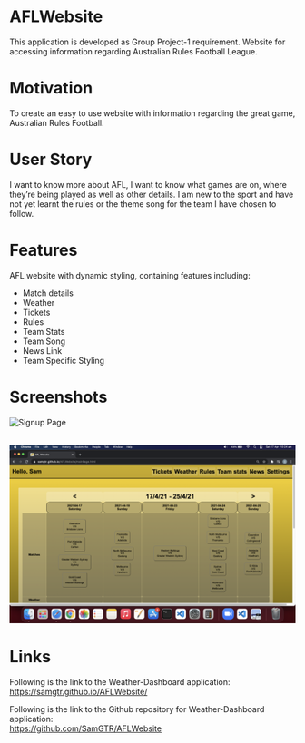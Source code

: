 # AFLWebsite
This application is developed as Group Project-1 requirement.
Website for accessing information regarding Australian Rules Football League.

# Motivation
To create an easy to use website with information regarding the great game, Australian Rules Football.

# User Story
I want to know more about AFL, I want to know what games are on, where they’re being played as well as other details. I am new to the sport and have not yet learnt the rules or the theme song for the team I have chosen to follow. 

# Features
AFL website with dynamic styling, containing features including:
* Match details
* Weather
* Tickets
* Rules
* Team Stats
* Team Song
* News Link
* Team Specific Styling

# Screenshots
<img src="./images/signupPage.png" alt="Signup Page">

\
<img src="./images/mainPage.png" alt="Signup Page">

# Links

Following is the link to the Weather-Dashboard application:  
https://samgtr.github.io/AFLWebsite/

Following is the link to the Github repository for Weather-Dashboard application:  
https://github.com/SamGTR/AFLWebsite



